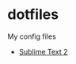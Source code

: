 dotfiles
========

My config files

- [Sublime Text 2](https://github.com/gundamew/dotfiles/wiki/Sublime-Text-2)
